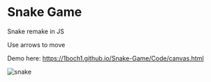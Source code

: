 # Snake Game

Snake remake in JS

Use arrows to move

Demo here: https://1boch1.github.io/Snake-Game/Code/canvas.html


![snake](https://user-images.githubusercontent.com/69087218/109805961-60d26480-7c24-11eb-840d-bd6ca398da8c.png)


